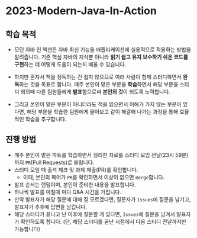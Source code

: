 # 2023-Modern-Java-In-Action

## 학습 목적

* 모던 자바 인 액션은 자바 최신 기능을 애플리케이션에 실용적으로 적용하는 방법을 알려줍니다.
  기존 핵심 자바의 지식뿐 아니라 **읽기 쉽고 유지 보수하기 쉬운 코드를 구현**하는 데 어떻게 도움이 되는지 배울 수 있습니다.

* 하지만 혼자서 책을 정독하는 건 쉽지 않으므로 여러 사람이 함께 스터디하면서 **완독**하는 것을 목표로 합니다.
  매주 본인이 맡은 부분을 **학습**하면서 해당 부분을 스터디 회의때 다른 팀원들에게 **발표**함으로써 **본인의 것**이 되도록 노력합니다.

* 그리고 본인이 맡은 부분이 아니더라도 책을 읽으면서 이해가 가지 않는 부분이 있다면, 해당 부분을 학습한 팀원에게 물어보고 같이 해결해 나가는 과정을 통해 효율적인 학습을 추구합니다. 

## 진행 방법

* 매주 본인이 맡은 파트를 학습하면서 정리한 자료를 스터디 모임 전날(23시 59분)까지 `PR`(Pull Requests)로 올립니다.
* 스터디 모임 때 출석 체크 및 과제 제출(PR)를 확인합니다.
  * 이때, 본인의 페어가 `PR`를 확인하면서 이상이 없으면 `merge`합니다.
* 발표 순서는 랜덤이며, 본인이 준비한 내용을 발표합니다.
* 하나씩 발표를 마칠때 마다 Q&A 시간을 가집니다.
* 만약 발표자가 해당 질문에 대해 잘 모르겠다면, 질문자가 `Issues`에 질문을 남기고, 발표자가 추후에 답변을 남깁니다.
* 해당 스터디가 끝나고 난 이후에 질문할 게 있다면, `Issues`에 질문을 남겨서 발표자가 확인하도록 합니다. (단, 해당 스터디를 끝난 시점에서 다음 스터디 전날까지만 가능합니다)
